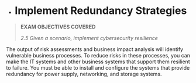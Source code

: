 - # Implement Redundancy Strategies

> **EXAM OBJECTIVES COVERED**
> 
> _2.5 Given a scenario, implement cybersecurity resilience_

The output of risk assessments and business impact analysis will identify vulnerable business processes. To reduce risks in these processes, you can make the IT systems and other business systems that support them resilient to failure. You must be able to install and configure the systems that provide redundancy for power supply, networking, and storage systems.
